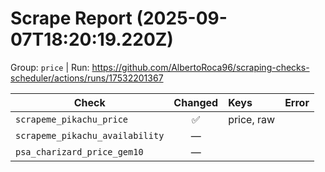 # Scrape Report (2025-09-07T18:20:19.220Z)

Group: `price`  |  Run: https://github.com/AlbertoRoca96/scraping-checks-scheduler/actions/runs/17532201367

| Check | Changed | Keys | Error |
|---|:---:|:--|:--|
| `scrapeme_pikachu_price` | ✅ | price, raw |  |
| `scrapeme_pikachu_availability` | — |  |  |
| `psa_charizard_price_gem10` | — |  |  |
